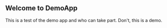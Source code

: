 ## Welcome to DemoApp
This is a test of the demo app and who can take part.  Don't, this is a demo.
